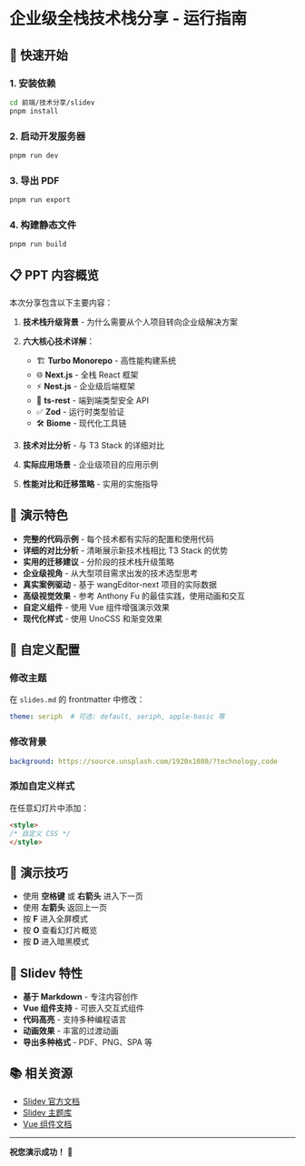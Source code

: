 # 企业级全栈技术栈分享 - 运行指南

## 🚀 快速开始

### 1. 安装依赖
```bash
cd 前端/技术分享/slidev
pnpm install
```

### 2. 启动开发服务器
```bash
pnpm run dev
```

### 3. 导出 PDF
```bash
pnpm run export
```

### 4. 构建静态文件
```bash
pnpm run build
```

## 📋 PPT 内容概览

本次分享包含以下主要内容：

1. **技术栈升级背景** - 为什么需要从个人项目转向企业级解决方案
2. **六大核心技术详解**：
   - 🏗️ **Turbo Monorepo** - 高性能构建系统
   - 🌐 **Next.js** - 全栈 React 框架  
   - ⚡ **Nest.js** - 企业级后端框架
   - 🔗 **ts-rest** - 端到端类型安全 API
   - ✅ **Zod** - 运行时类型验证
   - 🛠️ **Biome** - 现代化工具链

3. **技术对比分析** - 与 T3 Stack 的详细对比
4. **实际应用场景** - 企业级项目的应用示例
5. **性能对比和迁移策略** - 实用的实施指导

## 🎯 演示特色

- **完整的代码示例** - 每个技术都有实际的配置和使用代码
- **详细的对比分析** - 清晰展示新技术栈相比 T3 Stack 的优势
- **实用的迁移建议** - 分阶段的技术栈升级策略
- **企业级视角** - 从大型项目需求出发的技术选型思考
- **真实案例驱动** - 基于 wangEditor-next 项目的实际数据
- **高级视觉效果** - 参考 Anthony Fu 的最佳实践，使用动画和交互
- **自定义组件** - 使用 Vue 组件增强演示效果
- **现代化样式** - 使用 UnoCSS 和渐变效果

## 🔧 自定义配置

### 修改主题
在 `slides.md` 的 frontmatter 中修改：
```yaml
theme: seriph  # 可选: default, seriph, apple-basic 等
```

### 修改背景
```yaml
background: https://source.unsplash.com/1920x1080/?technology,code
```

### 添加自定义样式
在任意幻灯片中添加：
```html
<style>
/* 自定义 CSS */
</style>
```

## 📱 演示技巧

- 使用 **空格键** 或 **右箭头** 进入下一页
- 使用 **左箭头** 返回上一页
- 按 **F** 进入全屏模式
- 按 **O** 查看幻灯片概览
- 按 **D** 进入暗黑模式

## 🎨 Slidev 特性

- **基于 Markdown** - 专注内容创作
- **Vue 组件支持** - 可嵌入交互式组件
- **代码高亮** - 支持多种编程语言
- **动画效果** - 丰富的过渡动画
- **导出多种格式** - PDF、PNG、SPA 等

## 📚 相关资源

- [Slidev 官方文档](https://sli.dev/)
- [Slidev 主题库](https://sli.dev/resources/theme-gallery)
- [Vue 组件文档](https://vuejs.org/)

---

**祝您演示成功！** 🎉
